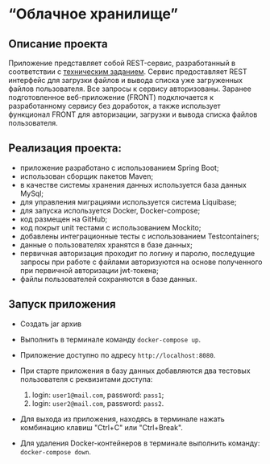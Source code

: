 # “Облачное хранилище”

## Описание проекта
Приложение представляет собой REST-сервис, разработанный в соответствии с [техническим заданием](./TechnicalTask.md).
Сервис предоставляет REST интерфейс для загрузки файлов и вывода списка уже загруженных файлов пользователя.
Все запросы к сервису авторизованы. Заранее подготовленное веб-приложение (FRONT) подключается к разработанному сервису
без доработок, а также использует функционал FRONT для авторизации, загрузки и вывода списка файлов пользователя.

## Реализация проекта:
- приложение разработано с использованием Spring Boot;
- использован сборщик пакетов Maven;
- в качестве системы хранения данных используется база данных MySql;
- для управления миграциями используется система Liquibase;
- для запуска используется Docker, Docker-compose;
- код размещен на GitHub;
- код покрыт unit тестами с использованием Mockito;
- добавлены интеграционные тесты с использованием Testcontainers;
- данные о пользователях хранятся в базе данных;
- первичная авторизация проходит по логину и паролю, последущие запросы при работе с файлами авторизуются на основе 
  полученного при первичной авторизации jwt-токена;
- файлы пользователей сохраняются в базе данных.

## Запуск приложения


- Создать jar архив
- Выполнить в терминале команду `docker-compose up`.
- Приложение доступно по адресу `http://localhost:8080`.
- При старте приложения в базу данных добавляются два тестовых пользователя с реквизитами доступа:
  1. login: `user1@mail.com`, password: `pass1`;
  2. login: `user2@mail.com`, password: `pass2`.

- Для выхода из приложения, находясь в терминале нажать комбинацию клавиш "Ctrl+C" или "Ctrl+Break".
- Для удаления Docker-контейнеров в терминале выполнить команду: `docker-compose down`.
